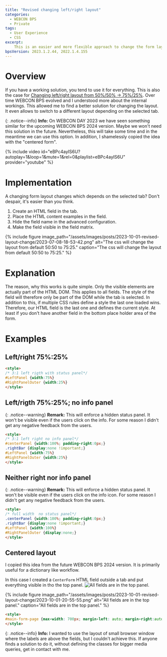 ```yaml
---
title: "Revised changing left/right layout"
categories:
  - WEBCON BPS
  - Private 
tags:  
  - User Experience
  - CSS
excerpt:
    This is an easier and more flexible approach to change the form layout.
bpsVersion: 2023.1.2.44, 2022.1.4.155
---
```


# Overview  
If you have a working solution, you tend to use it for everything. This is also the case for [Changing left/right layout from 50%/50% -> 75%/25%](/posts/2021/javascript-form-rule-execution-on-page-load#changing-leftright-layout-from-5050---7525). Over time WEBCON BPS evolved and I understood more about the internal workings. This allowed me to find a better solution for changing the layout. It even allows to switch to a different layout depending on the selected tab.

{: .notice--info}
**Info:**
On WEBCON DAY 2023 we have seen something similar for the upcoming WEBCON BPS 2024 version. Maybe we won't need this solution in the future. Nevertheless, this will take some time and in the meantime we can use this option. In addition, I shamelessly copied the idea with the "centered form". 

{% include video id="eBPc4ayIS6U?autoplay=1&loop=1&mute=1&rel=0&playlist=eBPc4ayIS6U" provider="youtube" %}


# Implementation
A changing form layout changes which depends on the selected tab? Don't despair, it's easier than you think. 
1. Create an HTML field in the tab.
2. Place the HTML content examples in the field.
3. Hide the field name in the advanced configuration.
4. Make the field visible in the field matrix.

{% include figure image_path="/assets/images/posts/2023-10-01-revised-layout-change/2023-07-08-18-53-42.png" alt="The css will change the layout from default 50:50 to 75:25." caption="The css will change the layout from default 50:50 to 75:25." %}

# Explanation
The reason, why this works is quite simple. Only the visible elements are actually part of the HTML DOM. This applies to all fields. The style of the field will therefore only be part of the DOM while the tab is selected.
In addition to this, if multiple CSS rules define a style the last one loaded wins. Therefore, our HTML field is the last one and defines the current style. At least if you don't have another field in the bottom place holder area of the form.

# Examples
## Left/right 75%:25%
```html
<style>
/* 3:1 left rigth with status panel*/
#LeftPanel {width:75%}
#RightPanelOuter {width:25%}
</style>
```

## Left/rigth 75%:25%; no info panel

{: .notice--warning}
**Remark:**
This will enforce a hidden status panel. It won't be visible even if the users click on the info. For some reason I didn't get any negative feedback from the users. 

```html
<style>
/* 3:1 left right no info panel*/
#centerPanel {width:100%; padding-right:0px;}
.rightBar {display:none !important;}
#LeftPanel {width:75%}
#RightPanelOuter {width:25%}
</style>
```

## Neither right nor info panel

{: .notice--warning}
**Remark:**
This will enforce a hidden status panel. It won't be visible even if the users click on the info icon. For some reason I didn't get any negative feedback from the users. 

```html
<style>
/* full width  no status panel*/
.centerPanel {width:100%; padding-right:0px;}
.rightBar {display:none !important;}
#LeftPanel {width:100%}
#RightPanelOuter {display:none;}
</style>
```

## Centered layout 
I copied this idea from the future WEBCON BPS 2024 version. It is primarily useful for a dictionary like workflow.

In this case I created a `CenterForm` HTML field outside a tab and put everything visible in tho the top panel.
![All fields are in the top panel.]()

{% include figure image_path="/assets/images/posts/2023-10-01-revised-layout-change/2023-10-01-20-55-55.png" alt="All fields are in the top panel." caption="All fields are in the top panel." %}

```html
<style>
#main-form-page {max-width: 700px; margin-left: auto; margin-right:auto}
</style>
```


{: .notice--info}
**Info:**
I wanted to use the layout of small browser window where the labels are above the fields, but I couldn't achieve this. If anyone finds a solution to do it, without defining the classes for bigger media queries, get in contact with me.